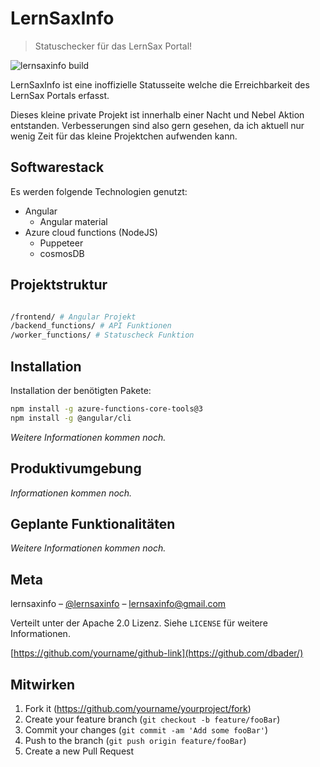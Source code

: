# LernSaxInfo
> Statuschecker für das LernSax Portal!

![lernsaxinfo build](https://github.com/jabali2004/lernsaxinfo/workflows/lernsaxinfo%20build/badge.svg)

LernSaxInfo ist eine inoffizielle Statusseite welche die Erreichbarkeit des LernSax Portals erfasst.

Dieses kleine private Projekt ist innerhalb einer Nacht und Nebel Aktion entstanden. Verbesserungen sind also gern gesehen, da ich aktuell nur wenig Zeit für das kleine Projektchen aufwenden kann.

## Softwarestack

Es werden folgende Technologien genutzt:

- Angular
  - Angular material
- Azure cloud functions (NodeJS)
  - Puppeteer
  - cosmosDB

<!-- TODO: weitere Infos hinzufügen -->

## Projektstruktur

```` sh

/frontend/ # Angular Projekt
/backend_functions/ # API Funktionen
/worker_functions/ # Statuscheck Funktion

````

<!-- TODO: weitere Infos hinzufügen -->

## Installation

Installation der benötigten Pakete:

```` sh
npm install -g azure-functions-core-tools@3
npm install -g @angular/cli
````

*Weitere Informationen kommen noch.*

<!-- TODO: Detailierte Schritt für Schritt Anleitung hinzufügen. -->

## Produktivumgebung

*Informationen kommen noch.*

<!-- TODO: Infos zur Produktivumgebung hinzufügen. -->

## Geplante Funktionalitäten

*Weitere Informationen kommen noch.*

## Meta

lernsaxinfo – [@lernsaxinfo](https://twitter.com/lernsaxinfo) – lernsaxinfo@gmail.com

Verteilt unter der Apache 2.0 Lizenz. Siehe ``LICENSE`` für weitere Informationen.

[https://github.com/yourname/github-link](https://github.com/dbader/)

## Mitwirken

1. Fork it (<https://github.com/yourname/yourproject/fork>)
2. Create your feature branch (`git checkout -b feature/fooBar`)
3. Commit your changes (`git commit -am 'Add some fooBar'`)
4. Push to the branch (`git push origin feature/fooBar`)
5. Create a new Pull Request

